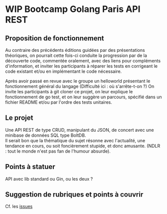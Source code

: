 # WIP Bootcamp Golang Paris API REST

## Proposition de fonctionnement

Au contraire des précédents éditions guidées par des présentations théoriques, on 
pourrait cette fois-ci conduite la progression par de la découverte code, commentée oralement, avec des liens pour compléments d'information,
et inviter les participants à réparer les tests en corrigeant le code existant et/ou en implémentant le code nécessaire.

Après avoir passé en revue avec le groupe un helloworld présentant le fonctionnement général du langage (Difficulté ici : où s'arrête-t-on ?)
On invite les participants à git cloner ce projet, on leur explique le fonctionnement de go test, et on leur suggère un parcours, spécifié
dans un fichier README et/ou par l'ordre des tests unitaires.

## Le projet 

Une API REST de type CRUD, manipulant du JSON, de concert avec une minibase de données SQL type BoltDB.  
Il serait bon que la thématique du sujet résonne avec l'actualité, une tendance en cours, ou soit foncièrement stupide, et donc amusante.
(NDLR : tout le monde n'est pas fan de l'humour absurde).


## Points à statuer

API avec lib standard ou Gin, ou les deux ?

## Suggestion de rubriques et points à couvrir

Cf. les [issues](https://github.com/GolangParis/bootcamp_api_rest/issues)
